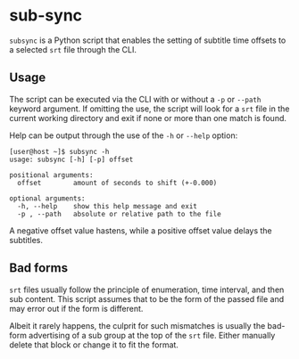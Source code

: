 # sub-sync
`subsync` is a Python script that enables the setting of subtitle time offsets to a selected `srt` file through the CLI.

## Usage
The script can be executed via the CLI with or without a `-p` or `--path` keyword argument. If omitting the use, the script will look for a `srt` file in the current working directory and exit if none or more than one match is found.

Help can be output through the use of the `-h` or `--help` option:
```shell script
[user@host ~]$ subsync -h
usage: subsync [-h] [-p] offset

positional arguments:
  offset        amount of seconds to shift (+-0.000)

optional arguments:
  -h, --help    show this help message and exit
  -p , --path   absolute or relative path to the file
```

A negative offset value hastens, while a positive offset value delays the subtitles.

## Bad forms
`srt` files usually follow the principle of enumeration, time interval, and then sub content. This script assumes that to be the form of the passed file and may error out if the form is different.

Albeit it rarely happens, the culprit for such mismatches is usually the bad-form advertising of a sub group at the top of the `srt` file. Either manually delete that block or change it to fit the format.
